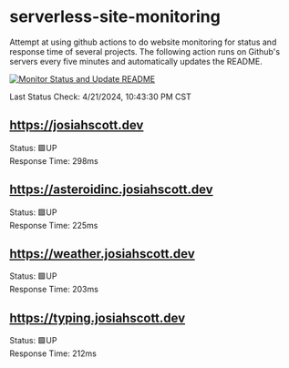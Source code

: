 # serverless-site-monitoring
Attempt at using github actions to do website monitoring for status and response time of several projects. The following action runs on Github's servers every five minutes and automatically updates the README.  

[![Monitor Status and Update README](https://github.com/JosiahSco/serverless-site-monitoring/actions/workflows/monitor.yaml/badge.svg)](https://github.com/JosiahSco/serverless-site-monitoring/actions/workflows/monitor.yaml)

Last Status Check: 4/21/2024, 10:43:30 PM CST

## https://josiahscott.dev
Status: 🟩UP  
Response Time: 298ms

## https://asteroidinc.josiahscott.dev
Status: 🟩UP  
Response Time: 225ms

## https://weather.josiahscott.dev
Status: 🟩UP  
Response Time: 203ms

## https://typing.josiahscott.dev
Status: 🟩UP  
Response Time: 212ms

